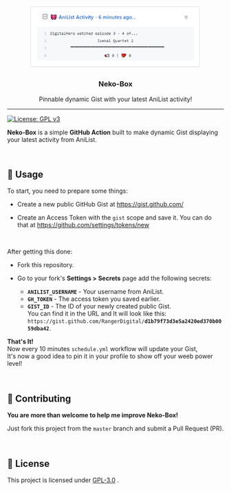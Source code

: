 <p align="center">
  <img width="400" src="example.png" alt="Example Gist">
  <h3 align="center">Neko-Box</h3>
  <p align="center">Pinnable dynamic Gist with your latest AniList activity!</p>
</p>

***
[![License: GPL v3](https://img.shields.io/badge/License-GPLv3-blue.svg)](https://www.gnu.org/licenses/gpl-3.0)

**Neko-Box** is a simple **GitHub Action** built to make dynamic Gist displaying your latest activity from AniList.

<br>

## 🎉 Usage
To start, you need to prepare some things:
- Create a new public GitHub Gist at https://gist.github.com/

- Create an Access Token with the `gist` scope and save it.
You can do that at https://github.com/settings/tokens/new

<br>

After getting this done:
- Fork this repository.

- Go to your fork's **Settings > Secrets** page add the following secrets:
	- **`ANILIST_USERNAME`** - Your username from AniList.
	- **`GH_TOKEN`** - The access token you saved earlier.
	- **`GIST_ID`** - The ID of your newly created public Gist.  
	 You can find it in the URL and It will look like this:
	 `https://gist.github.com/RangerDigital/`**`d1b79f73d3e5a2420ed370b0059dba42`**.

**That's It!**  
Now every 10 minutes `schedule.yml` workflow will update your Gist,  
It's now a good idea to pin it in your profile to show off your weeb power level!

<br>

## 🚧 Contributing

**You are more than welcome to help me improve Neko-Box!**

Just fork this project from the `master` branch and submit a Pull Request (PR).

<br>

## 📃 License
This project is licensed under [GPL-3.0](https://choosealicense.com/licenses/gpl-3.0/) .

